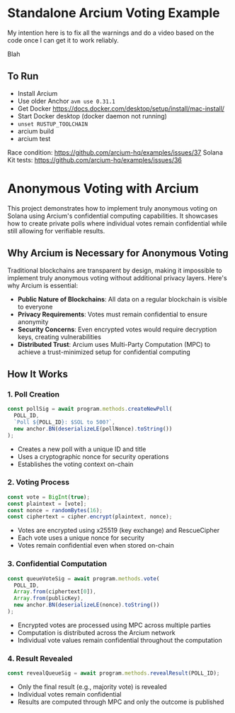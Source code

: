 # Standalone Arcium Voting Example

My intention here is to fix all the warnings and do a video based on the code once I can get it to work reliably.

Blah

## To Run

- Install Arcium
- Use older Anchor 
`avm use 0.31.1`
- Get Docker https://docs.docker.com/desktop/setup/install/mac-install/
- Start Docker desktop (docker daemon not running)
- `unset RUSTUP_TOOLCHAIN`
- arcium build
- arcium test

Race condition: https://github.com/arcium-hq/examples/issues/37
Solana Kit tests: https://github.com/arcium-hq/examples/issues/36


# Anonymous Voting with Arcium

This project demonstrates how to implement truly anonymous voting on Solana using Arcium's confidential computing capabilities. It showcases how to create private polls where individual votes remain confidential while still allowing for verifiable results.

## Why Arcium is Necessary for Anonymous Voting

Traditional blockchains are transparent by design, making it impossible to implement truly anonymous voting without additional privacy layers. Here's why Arcium is essential:

- **Public Nature of Blockchains**: All data on a regular blockchain is visible to everyone
- **Privacy Requirements**: Votes must remain confidential to ensure anonymity
- **Security Concerns**: Even encrypted votes would require decryption keys, creating vulnerabilities
- **Distributed Trust**: Arcium uses Multi-Party Computation (MPC) to achieve a trust-minimized setup for confidential computing

## How It Works

### 1. Poll Creation

```typescript
const pollSig = await program.methods.createNewPoll(
  POLL_ID,
  `Poll ${POLL_ID}: $SOL to 500?`,
  new anchor.BN(deserializeLE(pollNonce).toString())
);
```

- Creates a new poll with a unique ID and title
- Uses a cryptographic nonce for security operations
- Establishes the voting context on-chain

### 2. Voting Process

```typescript
const vote = BigInt(true);
const plaintext = [vote];
const nonce = randomBytes(16);
const ciphertext = cipher.encrypt(plaintext, nonce);
```

- Votes are encrypted using x25519 (key exchange) and RescueCipher
- Each vote uses a unique nonce for security
- Votes remain confidential even when stored on-chain

### 3. Confidential Computation

```typescript
const queueVoteSig = await program.methods.vote(
  POLL_ID,
  Array.from(ciphertext[0]),
  Array.from(publicKey),
  new anchor.BN(deserializeLE(nonce).toString())
);
```

- Encrypted votes are processed using MPC across multiple parties
- Computation is distributed across the Arcium network
- Individual vote values remain confidential throughout the computation

### 4. Result Revealed

```typescript
const revealQueueSig = await program.methods.revealResult(POLL_ID);
```

- Only the final result (e.g., majority vote) is revealed
- Individual votes remain confidential
- Results are computed through MPC and only the outcome is published
